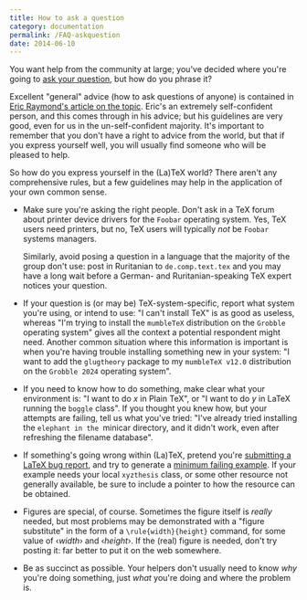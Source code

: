 ```yaml
---
title: How to ask a question
category: documentation
permalink: /FAQ-askquestion
date: 2014-06-10
---
```


You want help from the community at large; you've decided where you're
going to [ask your question](FAQ-gethelp), but how do you
phrase it?

Excellent "general" advice (how to ask questions of anyone) is
contained in
[Eric Raymond's article on the topic](http://catb.org/~esr/faqs/smart-questions.html).
Eric's an extremely self-confident person, and this comes through in
his advice; but his guidelines are very good, even for us in the
un-self-confident majority.  It's important to remember that you don't
have a right to advice from the world, but that if you express
yourself well, you will usually find someone who will be pleased to
help.

So how do you express yourself in the (La)TeX world?  There aren't
any comprehensive rules, but a few guidelines may help in the
application of your own common sense.
  

-  Make sure you're asking the right people.  Don't ask in a TeX
    forum about printer device drivers for the `Foobar`
    operating system.  Yes, TeX users need printers, but no, TeX
    users will typically _not_ be `Foobar` systems
    managers.
  

    Similarly, avoid posing a question in a language that the majority
    of the group don't use: post in Ruritanian to
    `de.comp.text.tex` and you may have a long wait before a
    German- and Ruritanian-speaking TeX expert notices your
    question.
-  If your question is (or may be) TeX-system-specific, report
    what system you're using, or intend to use: "I can't install
    TeX" is as good as useless, whereas "I'm trying to install the
    `mumbleTeX` distribution on the `Grobble`
    operating system" gives all the context a potential respondent
    might need.  Another common situation where this information is
    important is when you're having trouble installing something new in
    your system: "I want to add the `glugtheory` package to my
    `mumbleTeX v12.0` distribution on the `Grobble 2024`
    operating system".
-  If you need to know how to do something, make clear what your
    environment is: "I want to do _x_ in Plain TeX", or "I
    want to do _y_ in LaTeX running the `boggle`
    class".  If you thought you knew how, but your attempts are
    failing, tell us what you've tried: "I've already tried installing
    the `elephant in the `minicar directory, and it
    didn't work, even after refreshing the filename database".
-  If something's going wrong within (La)TeX, pretend you're
    [submitting a LaTeX bug report](FAQ-latexbug),
    and try to generate a [minimum failing example](FAQ-minxampl).
    If your example 
    needs your local `xyzthesis` class, or some other resource
    not generally available, be sure to include a pointer to how the
    resource can be obtained.
-  Figures are special, of course.  Sometimes the figure itself is
    _really_ needed, but most problems may be demonstrated with a
    "figure substitute" in the form of a
    `\rule{width}{height}` command, for some value of
    &lsaquo;_width_&rsaquo; and &lsaquo;_height_&rsaquo;.  If the (real) figure is needed,
    don't try posting it: far better to put it on the web somewhere.
-  Be as succinct as possible.  Your helpers don't usually need to
    know _why_ you're doing something, just _what_ you're
    doing and where the problem is.

